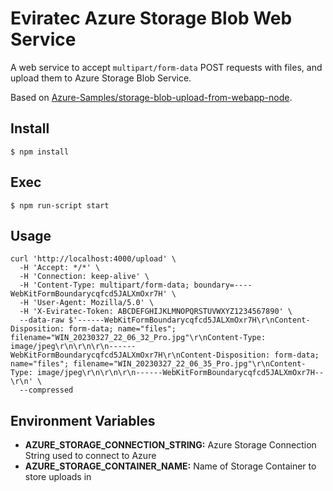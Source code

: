 # Eviratec Azure Storage Blob Web Service

A web service to accept `multipart/form-data` POST requests with files, and upload them to Azure Storage Blob Service.

Based on [Azure-Samples/storage-blob-upload-from-webapp-node](https://github.com/Azure-Samples/storage-blob-upload-from-webapp-node).

## Install

`$ npm install`

## Exec

`$ npm run-script start`

## Usage

```
curl 'http://localhost:4000/upload' \
  -H 'Accept: */*' \
  -H 'Connection: keep-alive' \
  -H 'Content-Type: multipart/form-data; boundary=----WebKitFormBoundarycqfcd5JALXmOxr7H' \
  -H 'User-Agent: Mozilla/5.0' \
  -H 'X-Eviratec-Token: ABCDEFGHIJKLMNOPQRSTUVWXYZ1234567890' \
  --data-raw $'------WebKitFormBoundarycqfcd5JALXmOxr7H\r\nContent-Disposition: form-data; name="files"; filename="WIN_20230327_22_06_32_Pro.jpg"\r\nContent-Type: image/jpeg\r\n\r\n\r\n------WebKitFormBoundarycqfcd5JALXmOxr7H\r\nContent-Disposition: form-data; name="files"; filename="WIN_20230327_22_06_35_Pro.jpg"\r\nContent-Type: image/jpeg\r\n\r\n\r\n------WebKitFormBoundarycqfcd5JALXmOxr7H--\r\n' \
  --compressed
```

## Environment Variables

- **AZURE_STORAGE_CONNECTION_STRING:** Azure Storage Connection String used to connect to Azure
- **AZURE_STORAGE_CONTAINER_NAME:** Name of Storage Container to store uploads in
